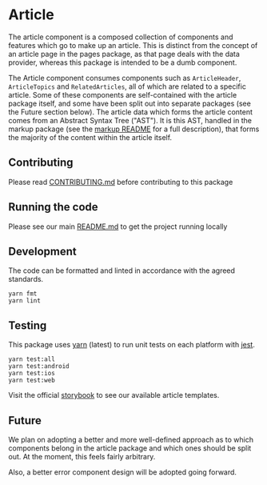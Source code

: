 # Article

The article component is a composed collection of components and features which
go to make up an article. This is distinct from the concept of an article page
in the pages package, as that page deals with the data provider, whereas this
package is intended to be a dumb component.

The Article component consumes components such as `ArticleHeader`,
`ArticleTopics` and `RelatedArticles`, all of which are related to a specific
article. Some of these components are self-contained with the article package
itself, and some have been split out into separate packages (see the Future
section below). The article data which forms the article content comes from an
Abstract Syntax Tree ("AST"). It is this AST, handled in the markup package (see
the
[markup README](https://github.com/newsuk/times-components/tree/master/packages/markup)
for a full description), that forms the majority of the content within the
article itself.

## Contributing

Please read [CONTRIBUTING.md](./CONTRIBUTING.md) before contributing to this
package

## Running the code

Please see our main [README.md](../README.md) to get the project running locally

## Development

The code can be formatted and linted in accordance with the agreed standards.

```
yarn fmt
yarn lint
```

## Testing

This package uses [yarn](https://yarnpkg.com) (latest) to run unit tests on each
platform with [jest](https://facebook.github.io/jest/).

```
yarn test:all
yarn test:android
yarn test:ios
yarn test:web
```

Visit the official
[storybook](http://components.thetimes.co.uk/?knob-Size%20of%20ad%20placeholder%3A=default&selectedKind=Pages%2FArticle&selectedStory=Default&full=0&addons=1&stories=1&panelRight=0&addonPanel=storybooks%2Fstorybook-addon-knobs)
to see our available article templates.

## Future

We plan on adopting a better and more well-defined approach as to which
components belong in the article package and which ones should be split out. At
the moment, this feels fairly arbitrary.

Also, a better error component design will be adopted going forward.
